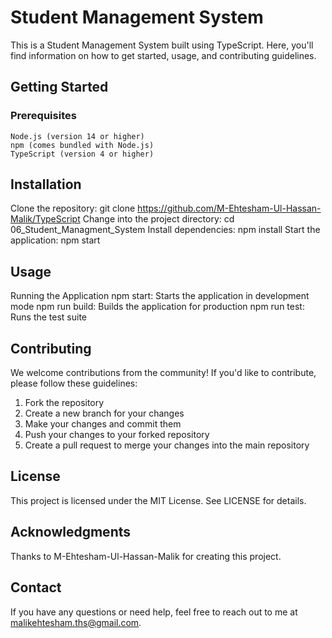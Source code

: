 # Student Management System
This is a Student Management System built using TypeScript. Here, you'll find information on how to get started, usage, and contributing guidelines.

## Getting Started

### Prerequisites
```
Node.js (version 14 or higher)
npm (comes bundled with Node.js)
TypeScript (version 4 or higher)
```

## Installation

Clone the repository: git clone https://github.com/M-Ehtesham-Ul-Hassan-Malik/TypeScript
Change into the project directory: cd 06_Student_Managment_System
Install dependencies: npm install
Start the application: npm start

## Usage
Running the Application
npm start: Starts the application in development mode
npm run build: Builds the application for production
npm run test: Runs the test suite

## Contributing 
We welcome contributions from the community! If you'd like to contribute, please follow these guidelines:
1. Fork the repository
2. Create a new branch for your changes
3. Make your changes and commit them
4. Push your changes to your forked repository
5. Create a pull request to merge your changes into the main repository

## License

This project is licensed under the MIT License. See LICENSE for details.

## Acknowledgments
Thanks to M-Ehtesham-Ul-Hassan-Malik for creating this project.

## Contact
If you have any questions or need help, feel free to reach out to me at malikehtesham.ths@gmail.com.